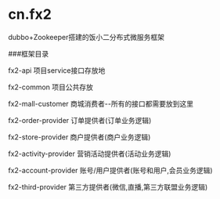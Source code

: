 # cn.fx2
dubbo+Zookeeper搭建的饭小二分布式微服务框架

###框架目录

fx2-api  项目service接口存放地

fx2-common 项目公共存放

fx2-mall-customer 商城消费者--所有的接口都需要放到这里

fx2-order-provider 订单提供者(订单业务逻辑)

fx2-store-provider 商户提供者(商户业务逻辑)

fx2-activity-provider 营销活动提供者(活动业务逻辑)

fx2-account-provider 账号/用户提供者(账号和用户,会员业务逻辑)

fx2-third-provider 第三方提供者(微信,直播,第三方联盟业务逻辑)

